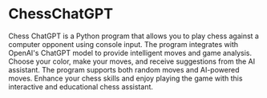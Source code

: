 # ChessChatGPT
Chess ChatGPT is a Python program that allows you to play chess against a computer opponent using console input. The program integrates with OpenAI's ChatGPT model to provide intelligent moves and game analysis. Choose your color, make your moves, and receive suggestions from the AI assistant. The program supports both random moves and AI-powered moves. Enhance your chess skills and enjoy playing the game with this interactive and educational chess assistant.
